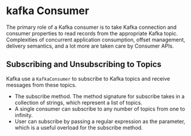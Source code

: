 # kafka Consumer
The primary role of a Kafka consumer is to take Kafka connection and consumer properties to read records from the appropriate Kafka topic. Complexities of concurrent application consumption, offset management, delivery semantics, and a lot more are taken care by Consumer APIs.

## Subscribing and Unsubscribing to Topics
Kafka use a `KafkaConsumer` to subscribe to Kafka topics and receive messages from these topics.

 -  The subscribe method. The method signature for subscribe takes in a collection of strings, which represent a list of topics.
 - A single consumer can subscribe to any number of topics from one to infinity.
 - User can subscribe by passing a regular expression as the parameter, which is a useful overload for the subscribe method.

<!--stackedit_data:
eyJoaXN0b3J5IjpbMTE4MzQ1MjM0OCwtMTg5NTk4OTU1MSwyMT
E3ODEyODgxLDE1MDUyNzAyOTYsLTE5Njg2NzE3MywtNjM3MzM2
MDA2LC04MjI4MTgyNDAsLTIwNzMzNTQ2NzgsMTI1NzkxMzc2OC
wtNzM0MjYzMTkzLDE3MTcyMTk3NzQsLTkzOTczNjE1OCwtMTAw
OTY0NTAxMywtNzkyMDk4OTAyLC0xNjE2NjI4ODE2LC0xMDI4MD
YyOTI1LDE4MDMzNTQ1MjYsLTQyNjc1OTY4MywtMTI1NzEwMTAz
NSwxNjM4OTIzOTAzXX0=
-->